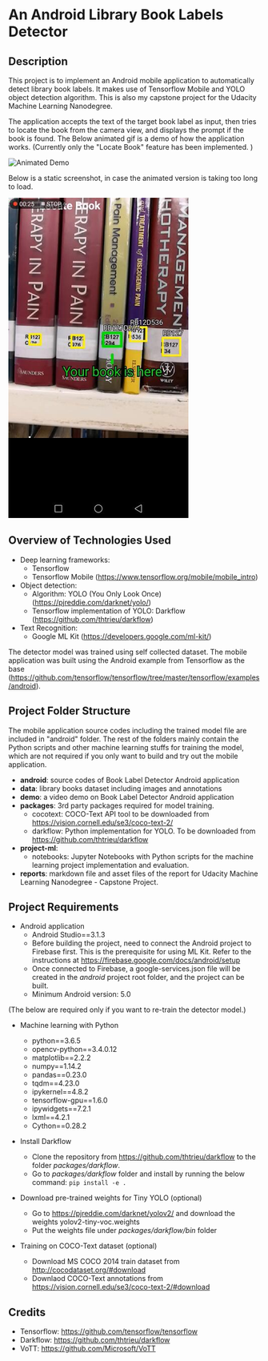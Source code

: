 # An Android Library Book Labels Detector

## Description

This project is to implement an Android mobile application to automatically detect library book labels.  It makes use of Tensorflow Mobile and YOLO object detection algorithm.  This is also my capstone project for the Udacity Machine Learning Nanodegree.

The application accepts the text of the target book label as input, then tries to locate the book from the camera view, and displays the prompt if the book is found. The Below animated gif is a demo of how the application works.  (Currently only the "Locate Book" feature has been implemented.  )

![Animated Demo](reports/assets/booklabeldetector-android.gif)

Below is a static screenshot, in case the animated version is taking too long to load.

![Demo Screenshot](reports/assets/booklabeldetector-android_2.jpg)

## Overview of Technologies Used

- Deep learning frameworks:
    - Tensorflow
    - Tensorflow Mobile (https://www.tensorflow.org/mobile/mobile_intro)
- Object detection:
    - Algorithm: YOLO (You Only Look Once) (https://pjreddie.com/darknet/yolo/)
    - Tensorflow implementation of YOLO: Darkflow (https://github.com/thtrieu/darkflow)
- Text Recognition:
    - Google ML Kit (https://developers.google.com/ml-kit/)

The detector model was trained using self collected dataset.  The mobile application was built using the Android example from Tensorflow as the base (https://github.com/tensorflow/tensorflow/tree/master/tensorflow/examples/android).

## Project Folder Structure

The mobile application source codes including the trained model file are included in "android" folder.  The rest of the folders mainly contain the Python scripts and other machine learning stuffs for training the model, which are not required if you only want to build and try out the mobile application.

- **android**: source codes of Book Label Detector Android application
- **data**: library books dataset including images and annotations
- **demo**: a video demo on Book Label Detector Android application
- **packages**: 3rd party packages required for model training.
    - cocotext: COCO-Text API tool to be downloaded from https://vision.cornell.edu/se3/coco-text-2/
    - darkflow: Python implementation for YOLO.  To be downloaded from https://github.com/thtrieu/darkflow
- **project-ml**:
    - notebooks: Jupyter Notebooks with Python scripts for the machine learning project implementation and evaluation.
- **reports**: markdown file and asset files of the report for Udacity Machine Learning Nanodegree - Capstone Project.

## Project Requirements

- Android application
    - Android Studio==3.1.3
    - Before building the project, need to connect the Android project to Firebase first.  This is the prerequisite for using ML Kit.  Refer to the instructions at https://firebase.google.com/docs/android/setup
    - Once connected to Firebase, a google-services.json file will be created in the *android* project root folder, and the project can be built.
    - Minimum Android version: 5.0

(The below are required only if you want to re-train the detector model.)

- Machine learning with Python
    - python==3.6.5
    - opencv-python==3.4.0.12
    - matplotlib==2.2.2
    - numpy==1.14.2
    - pandas==0.23.0
    - tqdm==4.23.0
    - ipykernel==4.8.2
    - tensorflow-gpu==1.6.0
    - ipywidgets==7.2.1
    - lxml==4.2.1
    - Cython==0.28.2

- Install Darkflow
    - Clone the repository from https://github.com/thtrieu/darkflow to the folder *packages/darkflow*.
    - Go to *packages/darkflow* folder and install by running the below command:
`pip install -e .`

- Download pre-trained weights for Tiny YOLO (optional)
    - Go to https://pjreddie.com/darknet/yolov2/ and download the weights yolov2-tiny-voc.weights
    - Put the weights file under *packages/darkflow/bin* folder

- Training on COCO-Text dataset (optional)
    - Download MS COCO 2014 train dataset from http://cocodataset.org/#download
    - Downlaod COCO-Text annotations from https://vision.cornell.edu/se3/coco-text-2/#download

## Credits

- Tensorflow: https://github.com/tensorflow/tensorflow
- Darkflow: https://github.com/thtrieu/darkflow
- VoTT: https://github.com/Microsoft/VoTT
